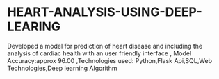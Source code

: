 # HEART-ANALYSIS-USING-DEEP-LEARING
Developed a model for prediction of heart disease and including the analysis of cardiac health with an user  friendly interface  , Model Accuracy:approx 96.00  ,Technologies used: Python,Flask Api,SQL,Web Technologies,Deep learning Algorithm
